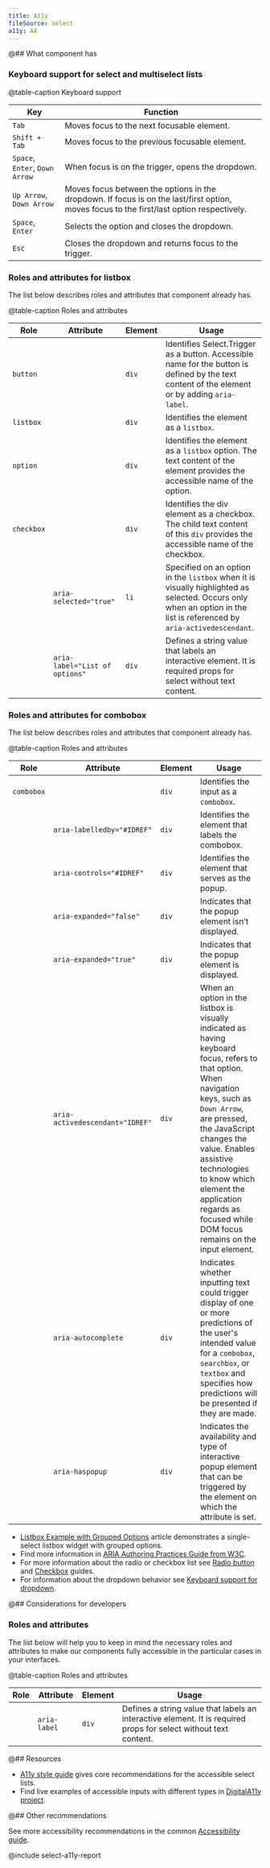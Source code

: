 ```yaml
---
title: A11y
fileSource: select
a11y: AA
---
```


@## What component has

### Keyboard support for select and multiselect lists

@table-caption Keyboard support

| Key                            | Function                                                                                                                                  |
| ------------------------------ | ----------------------------------------------------------------------------------------------------------------------------------------- |
| `Tab`                          | Moves focus to the next focusable element.                                                                                                |
| `Shift + Tab`                  | Moves focus to the previous focusable element.                                                                                            |
| `Space`, `Enter`, `Down Arrow` | When focus is on the trigger, opens the dropdown.                                                                                         |
| `Up Arrow`, `Down Arrow`       | Moves focus between the options in the dropdown. If focus is on the last/first option, moves focus to the first/last option respectively. |
| `Space`, `Enter`               | Selects the option and closes the dropdown.                                                                                               |
| `Esc`                          | Closes the dropdown and returns focus to the trigger.                                                                                     |

### Roles and attributes for listbox

The list below describes roles and attributes that component already has.

@table-caption Roles and attributes

| Role       | Attribute                      | Element | Usage                                                                                                                                                                 |
| ---------- | ------------------------------ | ------- | --------------------------------------------------------------------------------------------------------------------------------------------------------------------- |
| `button`   |                                | `div`   | Identifies Select.Trigger as a button. Accessible name for the button is defined by the text content of the element or by adding `aria-label`.                        |
| `listbox`  |                                | `div`   | Identifies the element as a `listbox`.                                                                                                                                |
| `option`   |                                | `div`   | Identifies the element as a `listbox` option. The text content of the element provides the accessible name of the option.                                             |
| `checkbox` |                                | `div`   | Identifies the div element as a checkbox. The child text content of this `div` provides the accessible name of the checkbox.                                          |
|            | `aria-selected="true"`         | `li`    | Specified on an option in the `listbox` when it is visually highlighted as selected. Occurs only when an option in the list is referenced by `aria-activedescendant`. |
|            | `aria-label="List of options"` | `div`   | Defines a string value that labels an interactive element. It is required props for select without text content.                                                      |

### Roles and attributes for combobox

The list below describes roles and attributes that component already has.

@table-caption Roles and attributes

| Role       | Attribute                       | Element | Usage                                                                                                                                                                                                                                                                                                                                 |
| ---------- | ------------------------------- | ------- | ------------------------------------------------------------------------------------------------------------------------------------------------------------------------------------------------------------------------------------------------------------------------------------------------------------------------------------- |
| `combobox` |                                 | `div`   | Identifies the input as a `combobox`.                                                                                                                                                                                                                                                                                                 |
|            | `aria-labelledby="#IDREF"`      | `div`   | Identifies the element that labels the combobox.                                                                                                                                                                                                                                                                                      |
|            | `aria-controls="#IDREF"`        | `div`   | Identifies the element that serves as the popup.                                                                                                                                                                                                                                                                                      |
|            | `aria-expanded="false"`         | `div`   | Indicates that the popup element isn’t displayed.                                                                                                                                                                                                                                                                                    |
|            | `aria-expanded="true"`          | `div`   | Indicates that the popup element is displayed.                                                                                                                                                                                                                                                                                        |
|            | `aria-activedescendant="IDREF"` | `div`   | When an option in the listbox is visually indicated as having keyboard focus, refers to that option. When navigation keys, such as `Down Arrow`, are pressed, the JavaScript changes the value. Enables assistive technologies to know which element the application regards as focused while DOM focus remains on the input element. |
|            | `aria-autocomplete`             | `div`   | Indicates whether inputting text could trigger display of one or more predictions of the user's intended value for a `combobox`, `searchbox`, or `textbox` and specifies how predictions will be presented if they are made.                                                                                                          |
|            | `aria-haspopup`                 | `div`   | Indicates the availability and type of interactive popup element that can be triggered by the element on which the attribute is set.                                                                                                                                                                                                  |

- [Listbox Example with Grouped Options](https://www.w3.org/WAI/ARIA/apg/patterns/listbox/examples/listbox-grouped/) article demonstrates a single-select listbox widget with grouped options.
- Find more information in [ARIA Authoring Practices Guide from W3C](https://www.w3.org/WAI/ARIA/apg/example-index/combobox/combobox-select-only.html).
- For more information about the radio or checkbox list see [Radio button](/components/radio/radio-a11y/) and [Checkbox](/components/checkbox/checkbox-a11y/) guides.
- For information about the dropdown behavior see [Keyboard support for dropdown](/core-principles/a11y/a11y-keyboard/#keyboard_support_for_popper).

@## Considerations for developers

### Roles and attributes

The list below will help you to keep in mind the necessary roles and attributes to make our components fully accessible in the particular cases in your interfaces.

@table-caption Roles and attributes

| Role | Attribute    | Element | Usage                                                                                                            |
| ---- | ------------ | ------- | ---------------------------------------------------------------------------------------------------------------- |
|      | `aria-label` | `div`   | Defines a string value that labels an interactive element. It is required props for select without text content. |

@## Resources

- [A11y style guide](https://a11y-style-guide.com/style-guide/section-forms.html#kssref-forms-select-lists) gives core recommendations for the accessible select lists.
- Find live examples of accessible inputs with different types in [DigitalA11y project](https://www.digitala11y.com/demos/accessibility-of-html-input-types-examples/).

@## Other recommendations

See more accessibility recommendations in the common [Accessibility guide](/core-principles/a11y/).

@include select-a11y-report
